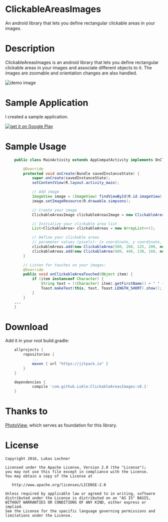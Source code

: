 # ClickableAreasImages
An android library that lets you define rectangular clickable areas in your images.

Description
===========

ClickableAreasImages is an android library that lets you define rectangular clickable areas in your images and associate different objects to it. The images are zoomable and orientation changes are also handled.

![demo image](https://raw.githubusercontent.com/Lukle/ClickableAreasImages/master/images/demo_image.png "Demo Image")

Sample Application
==================

I created a sample application.

[![get it on Google Play](https://raw.githubusercontent.com/Lukle/ClickableAreasImages/master/images/google-play-badge.png)](https://play.google.com/store/apps/details?id=at.lukle.clickableareas.app)


Sample Usage
========

```java
    public class MainActivity extends AppCompatActivity implements OnClickableAreaClickedListener {

        @Override
        protected void onCreate(Bundle savedInstanceState) {
            super.onCreate(savedInstanceState);
            setContentView(R.layout.activity_main);

            // Add image
            ImageView image = (ImageView) findViewById(R.id.imageView);
            image.setImageResource(R.drawable.simpsons);

            // Create your image
            ClickableAreasImage clickableAreasImage = new ClickableAreasImage(new PhotoViewAttacher(image), this);

            // Initialize your clickable area list
            List<ClickableArea> clickableAreas = new ArrayList<>();

            // Define your clickable areas
            // parameter values (pixels): (x coordinate, y coordinate, width, height) and assign an object to it
            clickableAreas.add(new ClickableArea(500, 200, 125, 200, new Character("Homer", "Simpson")));
        	clickableAreas.add(new ClickableArea(600, 440, 130, 160, new Character("Bart", "Simpson")));
        }

        // Listen for touches on your images:
        @Override
        public void onClickableAreaTouched(Object item) {
            if (item instanceof Character) {
                String text = ((Character) item).getFirstName() + " " + ((Character) item).getLastName();
                Toast.makeText(this, text, Toast.LENGTH_SHORT).show();
            }
        }
    ...
    }
```

Download
========

Add it in your root build.gradle:

```gradle
    allprojects {
		repositories {
			...
			maven { url "https://jitpack.io" }
		}
	}

    dependencies {
	        compile 'com.github.Lukle:ClickableAreasImages:v0.1'
	}
```

Thanks to
=========

[PhotoView](https://github.com/chrisbanes/PhotoView), which serves as foundation for this library.

License
=======

    Copyright 2016, Lukas Lechner

    Licensed under the Apache License, Version 2.0 (the "License");
    you may not use this file except in compliance with the License.
    You may obtain a copy of the License at

       http://www.apache.org/licenses/LICENSE-2.0

    Unless required by applicable law or agreed to in writing, software
    distributed under the License is distributed on an "AS IS" BASIS,
    WITHOUT WARRANTIES OR CONDITIONS OF ANY KIND, either express or implied.
    See the License for the specific language governing permissions and
    limitations under the License.
